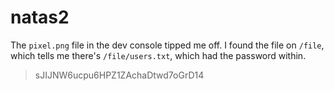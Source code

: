 # natas2

The `pixel.png` file in the dev console tipped me off. I found the file on `/file`, which tells me there's `/file/users.txt`, which had the password within.

> sJIJNW6ucpu6HPZ1ZAchaDtwd7oGrD14